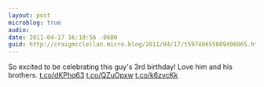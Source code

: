 ```yaml
---
layout: post
microblog: true
audio: 
date: 2011-04-17 16:10:56 -0600
guid: http://craigmcclellan.micro.blog/2011/04/17/t59740655089496065.html
---
```

So excited to be celebrating this guy's 3rd birthday! Love him and his brothers. [t.co/dKPhq63](http://t.co/dKPhq63) [t.co/QZuOpxw](http://t.co/QZuOpxw) [t.co/k6zvcKk](http://t.co/k6zvcKk)
